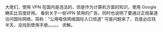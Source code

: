 大佬们，使用 VPN 在国内是违法的，但是作为计算机方面的知识，使用 Google 确实比百度好用。
看到关于一些VPN 禁用的广告，同时也说明了要通过正规渠道访问国际网络，简称：“公用电信网络国际入口信道” 
可是问题来了，百度必应找半天，没找到使用手册。。。。。
求解。
